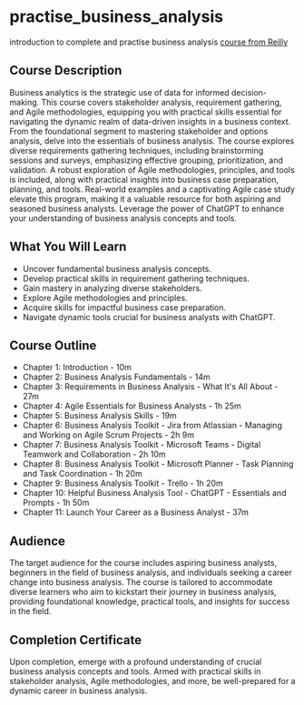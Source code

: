 # practise_business_analysis

introduction to complete and practise business analysis [course from Reilly](https://learning.oreilly.com/course/the-complete-business/9781835465998/)

## Course Description

Business analytics is the strategic use of data for informed decision-making. This course covers stakeholder analysis, requirement gathering, and Agile methodologies, equipping you with practical skills essential for navigating the dynamic realm of data-driven insights in a business context. From the foundational segment to mastering stakeholder and options analysis, delve into the essentials of business analysis. The course explores diverse requirements gathering techniques, including brainstorming sessions and surveys, emphasizing effective grouping, prioritization, and validation. A robust exploration of Agile methodologies, principles, and tools is included, along with practical insights into business case preparation, planning, and tools. Real-world examples and a captivating Agile case study elevate this program, making it a valuable resource for both aspiring and seasoned business analysts. Leverage the power of ChatGPT to enhance your understanding of business analysis concepts and tools.

## What You Will Learn

- Uncover fundamental business analysis concepts.
- Develop practical skills in requirement gathering techniques.
- Gain mastery in analyzing diverse stakeholders.
- Explore Agile methodologies and principles.
- Acquire skills for impactful business case preparation.
- Navigate dynamic tools crucial for business analysts with ChatGPT.

## Course Outline

- Chapter 1: Introduction - 10m
- Chapter 2: Business Analysis Fundamentals - 14m
- Chapter 3: Requirements in Business Analysis - What It's All About - 27m
- Chapter 4: Agile Essentials for Business Analysts - 1h 25m
- Chapter 5: Business Analysis Skills - 19m
- Chapter 6: Business Analysis Toolkit - Jira from Atlassian - Managing and Working on Agile Scrum Projects - 2h 9m
- Chapter 7: Business Analysis Toolkit - Microsoft Teams - Digital Teamwork and Collaboration - 2h 10m
- Chapter 8: Business Analysis Toolkit - Microsoft Planner - Task Planning and Task Coordination - 1h 20m
- Chapter 9: Business Analysis Toolkit - Trello - 1h 20m
- Chapter 10: Helpful Business Analysis Tool - ChatGPT - Essentials and Prompts - 1h 50m
- Chapter 11: Launch Your Career as a Business Analyst - 37m

## Audience

The target audience for the course includes aspiring business analysts, beginners in the field of business analysis, and individuals seeking a career change into business analysis. The course is tailored to accommodate diverse learners who aim to kickstart their journey in business analysis, providing foundational knowledge, practical tools, and insights for success in the field.

## Completion Certificate

Upon completion, emerge with a profound understanding of crucial business analysis concepts and tools. Armed with practical skills in stakeholder analysis, Agile methodologies, and more, be well-prepared for a dynamic career in business analysis.
